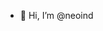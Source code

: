 - 👋 Hi, I’m @neoind


<!---
neoind/neoind is a ✨ special ✨ repository because its `README.md` (this file) appears on your GitHub profile.
You can click the Preview link to take a look at your changes.
--->
